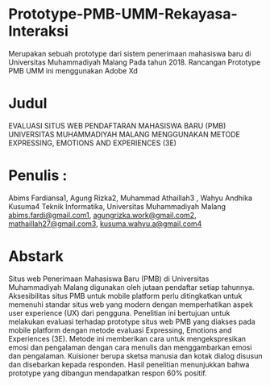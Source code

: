 # Prototype-PMB-UMM-Rekayasa-Interaksi
Merupakan sebuah prototype dari sistem penerimaan mahasiswa baru di Universitas Muhammadiyah Malang Pada tahun 2018. Rancangan Prototype PMB UMM ini menggunakan Adobe Xd

# Judul
EVALUASI SITUS WEB PENDAFTARAN MAHASISWA BARU (PMB) UNIVERSITAS MUHAMMADIYAH MALANG MENGGUNAKAN METODE EXPRESSING, EMOTIONS AND EXPERIENCES (3E)

# Penulis :
Abims Fardiansa1, Agung Rizka2, Muhammad Athaillah3 , Wahyu Andhika Kusuma4
Teknik Informatika, Universitas Muhammadiyah Malang
abims.fardi@gmail.com1, agungrizka.work@gmail.com2, mathaillah27@gmail.com3, kusuma.wahyu.a@gmail.com4

# Abstark
<p>
Situs web Penerimaan Mahasiswa Baru (PMB) di Universitas Muhammadiyah Malang digunakan oleh jutaan pendaftar setiap tahunnya. Aksesibilitas situs PMB untuk mobile platform perlu ditingkatkan untuk memenuhi standar situs web yang modern dengan memperhatikan aspek user experience (UX) dari pengguna. Penelitian ini bertujuan untuk melakukan evaluasi terhadap prototype situs web PMB yang diakses pada mobile platform dengan metode evaluasi Expressing, Emotions and Experiences (3E). Metode ini memberikan cara untuk mengekspresikan emosi dan pengalaman dengan cara menulis dan menggambarkan emosi dan pengalaman. Kuisioner berupa sketsa manusia dan kotak dialog disusun dan disebarkan kepada responden. Hasil penelitian menunjukkan bahwa prototype yang dibangun mendapatkan respon 60% positif.
</p>
